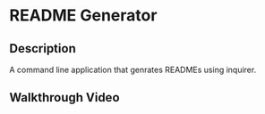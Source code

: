 # README Generator

## Description
A command line application that genrates READMEs using inquirer.

## Walkthrough Video